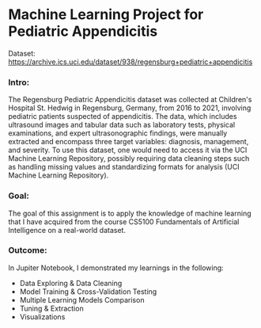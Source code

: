 # Machine Learning Project for Pediatric Appendicitis
Dataset: https://archive.ics.uci.edu/dataset/938/regensburg+pediatric+appendicitis

### Intro:
The Regensburg Pediatric Appendicitis dataset was collected at Children's Hospital St. Hedwig in Regensburg, Germany, from 2016 to 2021, involving pediatric patients suspected of appendicitis. The data, which includes ultrasound images and tabular data such as laboratory tests, physical examinations, and expert ultrasonographic findings, were manually extracted and encompass three target variables: diagnosis, management, and severity. To use this dataset, one would need to access it via the UCI Machine Learning Repository, possibly requiring data cleaning steps such as handling missing values and standardizing formats for analysis (UCI Machine Learning Repository).

### Goal:
The goal of this assignment is to apply the knowledge of machine learning that I have acquired from the course CS5100 Fundamentals of Artificial Intelligence on a real-world dataset. 

### Outcome:
In Jupiter Notebook, I demonstrated my learnings in the following:
- Data Exploring & Data Cleaning
- Model Training & Cross-Validation Testing
- Multiple Learning Models Comparison
- Tuning & Extraction
- Visualizations
